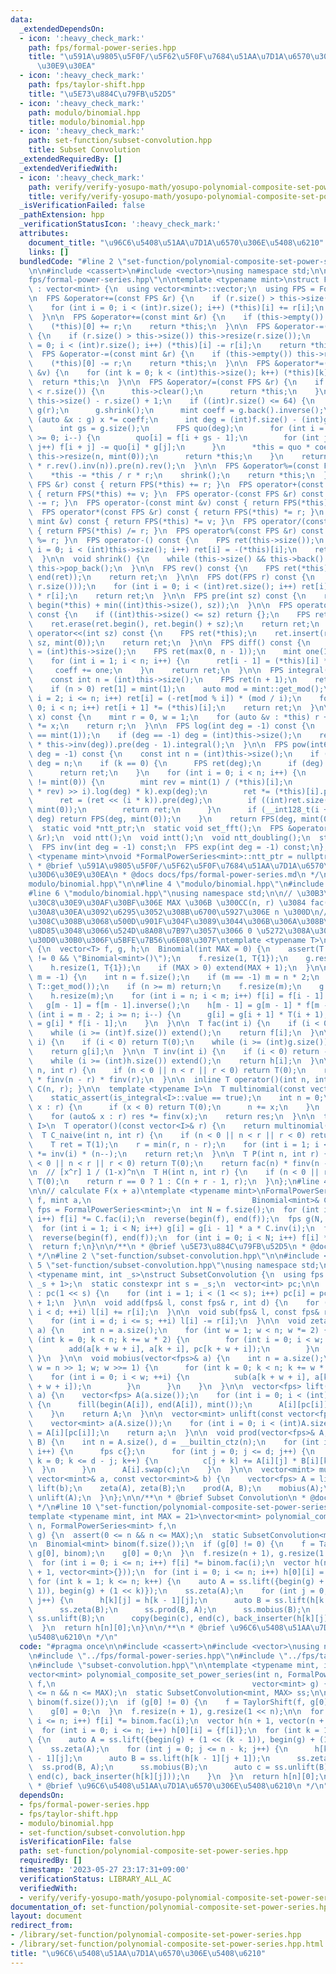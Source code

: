 ```yaml
---
data:
  _extendedDependsOn:
  - icon: ':heavy_check_mark:'
    path: fps/formal-power-series.hpp
    title: "\u591A\u9805\u5F0F/\u5F62\u5F0F\u7684\u51AA\u7D1A\u6570\u30E9\u30A4\u30D6\
      \u30E9\u30EA"
  - icon: ':heavy_check_mark:'
    path: fps/taylor-shift.hpp
    title: "\u5E73\u884C\u79FB\u52D5"
  - icon: ':heavy_check_mark:'
    path: modulo/binomial.hpp
    title: modulo/binomial.hpp
  - icon: ':heavy_check_mark:'
    path: set-function/subset-convolution.hpp
    title: Subset Convolution
  _extendedRequiredBy: []
  _extendedVerifiedWith:
  - icon: ':heavy_check_mark:'
    path: verify/verify-yosupo-math/yosupo-polynomial-composite-set-power-series.test.cpp
    title: verify/verify-yosupo-math/yosupo-polynomial-composite-set-power-series.test.cpp
  _isVerificationFailed: false
  _pathExtension: hpp
  _verificationStatusIcon: ':heavy_check_mark:'
  attributes:
    document_title: "\u96C6\u5408\u51AA\u7D1A\u6570\u306E\u5408\u6210"
    links: []
  bundledCode: "#line 2 \"set-function/polynomial-composite-set-power-series.hpp\"\
    \n\n#include <cassert>\n#include <vector>\nusing namespace std;\n\n#line 2 \"\
    fps/formal-power-series.hpp\"\n\ntemplate <typename mint>\nstruct FormalPowerSeries\
    \ : vector<mint> {\n  using vector<mint>::vector;\n  using FPS = FormalPowerSeries;\n\
    \n  FPS &operator+=(const FPS &r) {\n    if (r.size() > this->size()) this->resize(r.size());\n\
    \    for (int i = 0; i < (int)r.size(); i++) (*this)[i] += r[i];\n    return *this;\n\
    \  }\n\n  FPS &operator+=(const mint &r) {\n    if (this->empty()) this->resize(1);\n\
    \    (*this)[0] += r;\n    return *this;\n  }\n\n  FPS &operator-=(const FPS &r)\
    \ {\n    if (r.size() > this->size()) this->resize(r.size());\n    for (int i\
    \ = 0; i < (int)r.size(); i++) (*this)[i] -= r[i];\n    return *this;\n  }\n\n\
    \  FPS &operator-=(const mint &r) {\n    if (this->empty()) this->resize(1);\n\
    \    (*this)[0] -= r;\n    return *this;\n  }\n\n  FPS &operator*=(const mint\
    \ &v) {\n    for (int k = 0; k < (int)this->size(); k++) (*this)[k] *= v;\n  \
    \  return *this;\n  }\n\n  FPS &operator/=(const FPS &r) {\n    if (this->size()\
    \ < r.size()) {\n      this->clear();\n      return *this;\n    }\n    int n =\
    \ this->size() - r.size() + 1;\n    if ((int)r.size() <= 64) {\n      FPS f(*this),\
    \ g(r);\n      g.shrink();\n      mint coeff = g.back().inverse();\n      for\
    \ (auto &x : g) x *= coeff;\n      int deg = (int)f.size() - (int)g.size() + 1;\n\
    \      int gs = g.size();\n      FPS quo(deg);\n      for (int i = deg - 1; i\
    \ >= 0; i--) {\n        quo[i] = f[i + gs - 1];\n        for (int j = 0; j < gs;\
    \ j++) f[i + j] -= quo[i] * g[j];\n      }\n      *this = quo * coeff;\n     \
    \ this->resize(n, mint(0));\n      return *this;\n    }\n    return *this = ((*this).rev().pre(n)\
    \ * r.rev().inv(n)).pre(n).rev();\n  }\n\n  FPS &operator%=(const FPS &r) {\n\
    \    *this -= *this / r * r;\n    shrink();\n    return *this;\n  }\n\n  FPS operator+(const\
    \ FPS &r) const { return FPS(*this) += r; }\n  FPS operator+(const mint &v) const\
    \ { return FPS(*this) += v; }\n  FPS operator-(const FPS &r) const { return FPS(*this)\
    \ -= r; }\n  FPS operator-(const mint &v) const { return FPS(*this) -= v; }\n\
    \  FPS operator*(const FPS &r) const { return FPS(*this) *= r; }\n  FPS operator*(const\
    \ mint &v) const { return FPS(*this) *= v; }\n  FPS operator/(const FPS &r) const\
    \ { return FPS(*this) /= r; }\n  FPS operator%(const FPS &r) const { return FPS(*this)\
    \ %= r; }\n  FPS operator-() const {\n    FPS ret(this->size());\n    for (int\
    \ i = 0; i < (int)this->size(); i++) ret[i] = -(*this)[i];\n    return ret;\n\
    \  }\n\n  void shrink() {\n    while (this->size() && this->back() == mint(0))\
    \ this->pop_back();\n  }\n\n  FPS rev() const {\n    FPS ret(*this);\n    reverse(begin(ret),\
    \ end(ret));\n    return ret;\n  }\n\n  FPS dot(FPS r) const {\n    FPS ret(min(this->size(),\
    \ r.size()));\n    for (int i = 0; i < (int)ret.size(); i++) ret[i] = (*this)[i]\
    \ * r[i];\n    return ret;\n  }\n\n  FPS pre(int sz) const {\n    return FPS(begin(*this),\
    \ begin(*this) + min((int)this->size(), sz));\n  }\n\n  FPS operator>>(int sz)\
    \ const {\n    if ((int)this->size() <= sz) return {};\n    FPS ret(*this);\n\
    \    ret.erase(ret.begin(), ret.begin() + sz);\n    return ret;\n  }\n\n  FPS\
    \ operator<<(int sz) const {\n    FPS ret(*this);\n    ret.insert(ret.begin(),\
    \ sz, mint(0));\n    return ret;\n  }\n\n  FPS diff() const {\n    const int n\
    \ = (int)this->size();\n    FPS ret(max(0, n - 1));\n    mint one(1), coeff(1);\n\
    \    for (int i = 1; i < n; i++) {\n      ret[i - 1] = (*this)[i] * coeff;\n \
    \     coeff += one;\n    }\n    return ret;\n  }\n\n  FPS integral() const {\n\
    \    const int n = (int)this->size();\n    FPS ret(n + 1);\n    ret[0] = mint(0);\n\
    \    if (n > 0) ret[1] = mint(1);\n    auto mod = mint::get_mod();\n    for (int\
    \ i = 2; i <= n; i++) ret[i] = (-ret[mod % i]) * (mod / i);\n    for (int i =\
    \ 0; i < n; i++) ret[i + 1] *= (*this)[i];\n    return ret;\n  }\n\n  mint eval(mint\
    \ x) const {\n    mint r = 0, w = 1;\n    for (auto &v : *this) r += w * v, w\
    \ *= x;\n    return r;\n  }\n\n  FPS log(int deg = -1) const {\n    assert((*this)[0]\
    \ == mint(1));\n    if (deg == -1) deg = (int)this->size();\n    return (this->diff()\
    \ * this->inv(deg)).pre(deg - 1).integral();\n  }\n\n  FPS pow(int64_t k, int\
    \ deg = -1) const {\n    const int n = (int)this->size();\n    if (deg == -1)\
    \ deg = n;\n    if (k == 0) {\n      FPS ret(deg);\n      if (deg) ret[0] = 1;\n\
    \      return ret;\n    }\n    for (int i = 0; i < n; i++) {\n      if ((*this)[i]\
    \ != mint(0)) {\n        mint rev = mint(1) / (*this)[i];\n        FPS ret = (((*this\
    \ * rev) >> i).log(deg) * k).exp(deg);\n        ret *= (*this)[i].pow(k);\n  \
    \      ret = (ret << (i * k)).pre(deg);\n        if ((int)ret.size() < deg) ret.resize(deg,\
    \ mint(0));\n        return ret;\n      }\n      if (__int128_t(i + 1) * k >=\
    \ deg) return FPS(deg, mint(0));\n    }\n    return FPS(deg, mint(0));\n  }\n\n\
    \  static void *ntt_ptr;\n  static void set_fft();\n  FPS &operator*=(const FPS\
    \ &r);\n  void ntt();\n  void intt();\n  void ntt_doubling();\n  static int ntt_pr();\n\
    \  FPS inv(int deg = -1) const;\n  FPS exp(int deg = -1) const;\n};\ntemplate\
    \ <typename mint>\nvoid *FormalPowerSeries<mint>::ntt_ptr = nullptr;\n\n/**\n\
    \ * @brief \u591A\u9805\u5F0F/\u5F62\u5F0F\u7684\u51AA\u7D1A\u6570\u30E9\u30A4\
    \u30D6\u30E9\u30EA\n * @docs docs/fps/formal-power-series.md\n */\n#line 2 \"\
    modulo/binomial.hpp\"\n\n#line 4 \"modulo/binomial.hpp\"\n#include <type_traits>\n\
    #line 6 \"modulo/binomial.hpp\"\nusing namespace std;\n\n// \u30B3\u30F3\u30B9\
    \u30C8\u30E9\u30AF\u30BF\u306E MAX \u306B \u300CC(n, r) \u3084 fac(n) \u3067\u30AF\
    \u30A8\u30EA\u3092\u6295\u3052\u308B\u6700\u5927\u306E n \u300D\n// \u3092\u5165\
    \u308C\u308B\u3068\u500D\u901F\u304F\u3089\u3044\u306B\u306A\u308B\n// mod \u3092\
    \u8D85\u3048\u3066\u524D\u8A08\u7B97\u3057\u3066 0 \u5272\u308A\u3092\u8E0F\u3080\
    \u30D0\u30B0\u306F\u5BFE\u7B56\u6E08\u307F\ntemplate <typename T>\nstruct Binomial\
    \ {\n  vector<T> f, g, h;\n  Binomial(int MAX = 0) {\n    assert(T::get_mod()\
    \ != 0 && \"Binomial<mint>()\");\n    f.resize(1, T{1});\n    g.resize(1, T{1});\n\
    \    h.resize(1, T{1});\n    if (MAX > 0) extend(MAX + 1);\n  }\n\n  void extend(int\
    \ m = -1) {\n    int n = f.size();\n    if (m == -1) m = n * 2;\n    m = min<int>(m,\
    \ T::get_mod());\n    if (n >= m) return;\n    f.resize(m);\n    g.resize(m);\n\
    \    h.resize(m);\n    for (int i = n; i < m; i++) f[i] = f[i - 1] * T(i);\n \
    \   g[m - 1] = f[m - 1].inverse();\n    h[m - 1] = g[m - 1] * f[m - 2];\n    for\
    \ (int i = m - 2; i >= n; i--) {\n      g[i] = g[i + 1] * T(i + 1);\n      h[i]\
    \ = g[i] * f[i - 1];\n    }\n  }\n\n  T fac(int i) {\n    if (i < 0) return T(0);\n\
    \    while (i >= (int)f.size()) extend();\n    return f[i];\n  }\n\n  T finv(int\
    \ i) {\n    if (i < 0) return T(0);\n    while (i >= (int)g.size()) extend();\n\
    \    return g[i];\n  }\n\n  T inv(int i) {\n    if (i < 0) return -inv(-i);\n\
    \    while (i >= (int)h.size()) extend();\n    return h[i];\n  }\n\n  T C(int\
    \ n, int r) {\n    if (n < 0 || n < r || r < 0) return T(0);\n    return fac(n)\
    \ * finv(n - r) * finv(r);\n  }\n\n  inline T operator()(int n, int r) { return\
    \ C(n, r); }\n\n  template <typename I>\n  T multinomial(const vector<I>& r) {\n\
    \    static_assert(is_integral<I>::value == true);\n    int n = 0;\n    for (auto&\
    \ x : r) {\n      if (x < 0) return T(0);\n      n += x;\n    }\n    T res = fac(n);\n\
    \    for (auto& x : r) res *= finv(x);\n    return res;\n  }\n\n  template <typename\
    \ I>\n  T operator()(const vector<I>& r) {\n    return multinomial(r);\n  }\n\n\
    \  T C_naive(int n, int r) {\n    if (n < 0 || n < r || r < 0) return T(0);\n\
    \    T ret = T(1);\n    r = min(r, n - r);\n    for (int i = 1; i <= r; ++i) ret\
    \ *= inv(i) * (n--);\n    return ret;\n  }\n\n  T P(int n, int r) {\n    if (n\
    \ < 0 || n < r || r < 0) return T(0);\n    return fac(n) * finv(n - r);\n  }\n\
    \n  // [x^r] 1 / (1-x)^n\n  T H(int n, int r) {\n    if (n < 0 || r < 0) return\
    \ T(0);\n    return r == 0 ? 1 : C(n + r - 1, r);\n  }\n};\n#line 4 \"fps/taylor-shift.hpp\"\
    \n\n// calculate F(x + a)\ntemplate <typename mint>\nFormalPowerSeries<mint> TaylorShift(FormalPowerSeries<mint>\
    \ f, mint a,\n                                    Binomial<mint>& C) {\n  using\
    \ fps = FormalPowerSeries<mint>;\n  int N = f.size();\n  for (int i = 0; i < N;\
    \ i++) f[i] *= C.fac(i);\n  reverse(begin(f), end(f));\n  fps g(N, mint(1));\n\
    \  for (int i = 1; i < N; i++) g[i] = g[i - 1] * a * C.inv(i);\n  f = (f * g).pre(N);\n\
    \  reverse(begin(f), end(f));\n  for (int i = 0; i < N; i++) f[i] *= C.finv(i);\n\
    \  return f;\n}\n\n/**\n * @brief \u5E73\u884C\u79FB\u52D5\n * @docs docs/fps/fps-taylor-shift.md\n\
    \ */\n#line 2 \"set-function/subset-convolution.hpp\"\n\n#include <array>\n#line\
    \ 5 \"set-function/subset-convolution.hpp\"\nusing namespace std;\n\ntemplate\
    \ <typename mint, int _s>\nstruct SubsetConvolution {\n  using fps = array<mint,\
    \ _s + 1>;\n  static constexpr int s = _s;\n  vector<int> pc;\n\n  SubsetConvolution()\
    \ : pc(1 << s) {\n    for (int i = 1; i < (1 << s); i++) pc[i] = pc[i - (i & -i)]\
    \ + 1;\n  }\n\n  void add(fps& l, const fps& r, int d) {\n    for (int i = 0;\
    \ i < d; ++i) l[i] += r[i];\n  }\n\n  void sub(fps& l, const fps& r, int d) {\n\
    \    for (int i = d; i <= s; ++i) l[i] -= r[i];\n  }\n\n  void zeta(vector<fps>&\
    \ a) {\n    int n = a.size();\n    for (int w = 1; w < n; w *= 2) {\n      for\
    \ (int k = 0; k < n; k += w * 2) {\n        for (int i = 0; i < w; ++i) {\n  \
    \        add(a[k + w + i], a[k + i], pc[k + w + i]);\n        }\n      }\n   \
    \ }\n  }\n\n  void mobius(vector<fps>& a) {\n    int n = a.size();\n    for (int\
    \ w = n >> 1; w; w >>= 1) {\n      for (int k = 0; k < n; k += w * 2) {\n    \
    \    for (int i = 0; i < w; ++i) {\n          sub(a[k + w + i], a[k + i], pc[k\
    \ + w + i]);\n        }\n      }\n    }\n  }\n\n  vector<fps> lift(const vector<mint>&\
    \ a) {\n    vector<fps> A(a.size());\n    for (int i = 0; i < (int)a.size(); i++)\
    \ {\n      fill(begin(A[i]), end(A[i]), mint());\n      A[i][pc[i]] = a[i];\n\
    \    }\n    return A;\n  }\n\n  vector<mint> unlift(const vector<fps>& A) {\n\
    \    vector<mint> a(A.size());\n    for (int i = 0; i < (int)A.size(); i++) a[i]\
    \ = A[i][pc[i]];\n    return a;\n  }\n\n  void prod(vector<fps>& A, const vector<fps>&\
    \ B) {\n    int n = A.size(), d = __builtin_ctz(n);\n    for (int i = 0; i < n;\
    \ i++) {\n      fps c{};\n      for (int j = 0; j <= d; j++) {\n        for (int\
    \ k = 0; k <= d - j; k++) {\n          c[j + k] += A[i][j] * B[i][k];\n      \
    \  }\n      }\n      A[i].swap(c);\n    }\n  }\n\n  vector<mint> multiply(const\
    \ vector<mint>& a, const vector<mint>& b) {\n    vector<fps> A = lift(a), B =\
    \ lift(b);\n    zeta(A), zeta(B);\n    prod(A, B);\n    mobius(A);\n    return\
    \ unlift(A);\n  }\n};\n\n/**\n * @brief Subset Convolution\n * @docs docs/set-function/subset-convolution.md\n\
    \ */\n#line 10 \"set-function/polynomial-composite-set-power-series.hpp\"\n\n\
    template <typename mint, int MAX = 21>\nvector<mint> polynomial_composite_set_power_series(int\
    \ n, FormalPowerSeries<mint> f,\n                                            vector<mint>\
    \ g) {\n  assert(0 <= n && n <= MAX);\n  static SubsetConvolution<mint, MAX> ss;\n\
    \n  Binomial<mint> binom(f.size());\n  if (g[0] != 0) {\n    f = TaylorShift(f,\
    \ g[0], binom);\n    g[0] = 0;\n  }\n  f.resize(n + 1), g.resize(1 << n);\n\n\
    \  for (int i = 0; i <= n; i++) f[i] *= binom.fac(i);\n  vector h(n + 1, vector(n\
    \ + 1, vector<mint>{}));\n  for (int i = 0; i <= n; i++) h[0][i] = {f[i]};\n \
    \ for (int k = 1; k <= n; k++) {\n    auto A = ss.lift({begin(g) + (1 << (k -\
    \ 1)), begin(g) + (1 << k)});\n    ss.zeta(A);\n    for (int j = 0; j <= n - k;\
    \ j++) {\n      h[k][j] = h[k - 1][j];\n      auto B = ss.lift(h[k - 1][j + 1]);\n\
    \      ss.zeta(B);\n      ss.prod(B, A);\n      ss.mobius(B);\n      auto c =\
    \ ss.unlift(B);\n      copy(begin(c), end(c), back_inserter(h[k][j]));\n    }\n\
    \  }\n  return h[n][0];\n}\n\n/**\n * @brief \u96C6\u5408\u51AA\u7D1A\u6570\u306E\
    \u5408\u6210\n */\n"
  code: "#pragma once\n\n#include <cassert>\n#include <vector>\nusing namespace std;\n\
    \n#include \"../fps/formal-power-series.hpp\"\n#include \"../fps/taylor-shift.hpp\"\
    \n#include \"subset-convolution.hpp\"\n\ntemplate <typename mint, int MAX = 21>\n\
    vector<mint> polynomial_composite_set_power_series(int n, FormalPowerSeries<mint>\
    \ f,\n                                            vector<mint> g) {\n  assert(0\
    \ <= n && n <= MAX);\n  static SubsetConvolution<mint, MAX> ss;\n\n  Binomial<mint>\
    \ binom(f.size());\n  if (g[0] != 0) {\n    f = TaylorShift(f, g[0], binom);\n\
    \    g[0] = 0;\n  }\n  f.resize(n + 1), g.resize(1 << n);\n\n  for (int i = 0;\
    \ i <= n; i++) f[i] *= binom.fac(i);\n  vector h(n + 1, vector(n + 1, vector<mint>{}));\n\
    \  for (int i = 0; i <= n; i++) h[0][i] = {f[i]};\n  for (int k = 1; k <= n; k++)\
    \ {\n    auto A = ss.lift({begin(g) + (1 << (k - 1)), begin(g) + (1 << k)});\n\
    \    ss.zeta(A);\n    for (int j = 0; j <= n - k; j++) {\n      h[k][j] = h[k\
    \ - 1][j];\n      auto B = ss.lift(h[k - 1][j + 1]);\n      ss.zeta(B);\n    \
    \  ss.prod(B, A);\n      ss.mobius(B);\n      auto c = ss.unlift(B);\n      copy(begin(c),\
    \ end(c), back_inserter(h[k][j]));\n    }\n  }\n  return h[n][0];\n}\n\n/**\n\
    \ * @brief \u96C6\u5408\u51AA\u7D1A\u6570\u306E\u5408\u6210\n */\n"
  dependsOn:
  - fps/formal-power-series.hpp
  - fps/taylor-shift.hpp
  - modulo/binomial.hpp
  - set-function/subset-convolution.hpp
  isVerificationFile: false
  path: set-function/polynomial-composite-set-power-series.hpp
  requiredBy: []
  timestamp: '2023-05-27 23:17:31+09:00'
  verificationStatus: LIBRARY_ALL_AC
  verifiedWith:
  - verify/verify-yosupo-math/yosupo-polynomial-composite-set-power-series.test.cpp
documentation_of: set-function/polynomial-composite-set-power-series.hpp
layout: document
redirect_from:
- /library/set-function/polynomial-composite-set-power-series.hpp
- /library/set-function/polynomial-composite-set-power-series.hpp.html
title: "\u96C6\u5408\u51AA\u7D1A\u6570\u306E\u5408\u6210"
---
```

